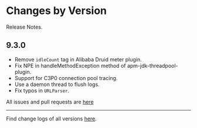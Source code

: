 Changes by Version
==================
Release Notes.

9.3.0
------------------

* Remove `idleCount` tag in Alibaba Druid meter plugin.
* Fix NPE in handleMethodException method of apm-jdk-threadpool-plugin.
* Support for C3P0 connection pool tracing.
* Use a daemon thread to flush logs.
* Fix typos in `URLParser`.

All issues and pull requests are [here](https://github.com/apache/skywalking/milestone/213?closed=1)

------------------
Find change logs of all versions [here](changes).
